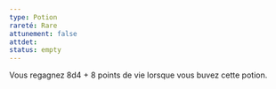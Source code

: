 ```yaml
---
type: Potion
rareté: Rare
attunement: false
attdet:
status: empty
---
```

Vous regagnez 8d4 + 8 points de vie lorsque vous buvez cette potion.

